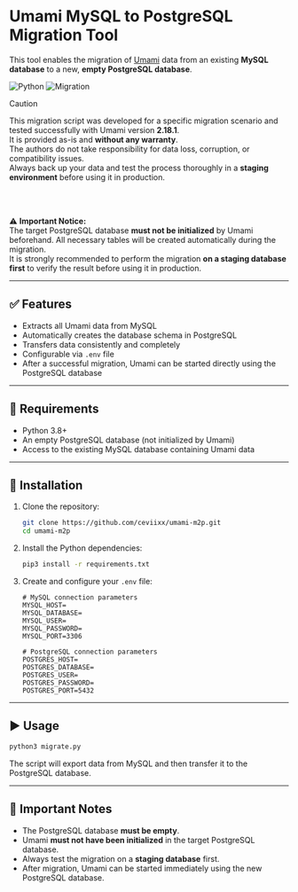 
# Umami MySQL to PostgreSQL Migration Tool
This tool enables the migration of [Umami](https://github.com/umami-software/umami) data from an existing **MySQL database** to a new, **empty PostgreSQL database**.

![Python](https://img.shields.io/badge/Python-3.8%2B-blue)
![Migration](https://img.shields.io/badge/Migration-MySQL→PostgreSQL-green)

> [!CAUTION]  
> This migration script was developed for a specific migration scenario and tested successfully with Umami version **2.18.1**.  
> It is provided as-is and **without any warranty**.  
> The authors do not take responsibility for data loss, corruption, or compatibility issues.  
> Always back up your data and test the process thoroughly in a **staging environment** before using it in production.


<br><br>

⚠️ **Important Notice:**  
The target PostgreSQL database **must not be initialized** by Umami beforehand. All necessary tables will be created automatically during the migration.  
It is strongly recommended to perform the migration **on a staging database first** to verify the result before using it in production.

---

## ✅ Features

- Extracts all Umami data from MySQL
- Automatically creates the database schema in PostgreSQL
- Transfers data consistently and completely
- Configurable via `.env` file
- After a successful migration, Umami can be started directly using the PostgreSQL database

---

## 🔧 Requirements

- Python 3.8+
- An empty PostgreSQL database (not initialized by Umami)
- Access to the existing MySQL database containing Umami data

---

## 🚀 Installation
1. Clone the repository:
   ```bash
   git clone https://github.com/ceviixx/umami-m2p.git
   cd umami-m2p
   ```

2. Install the Python dependencies:
   ```bash
   pip3 install -r requirements.txt
   ```

3. Create and configure your `.env` file:

   ```env
   # MySQL connection parameters
   MYSQL_HOST=
   MYSQL_DATABASE=
   MYSQL_USER=
   MYSQL_PASSWORD=
   MYSQL_PORT=3306

   # PostgreSQL connection parameters
   POSTGRES_HOST=
   POSTGRES_DATABASE=
   POSTGRES_USER=
   POSTGRES_PASSWORD=
   POSTGRES_PORT=5432
   ```

---

## ▶️ Usage

```bash
python3 migrate.py
```

The script will export data from MySQL and then transfer it to the PostgreSQL database.

---

## 🛑 Important Notes
- The PostgreSQL database **must be empty**.
- Umami **must not have been initialized** in the target PostgreSQL database.
- Always test the migration on a **staging database** first.
- After migration, Umami can be started immediately using the new PostgreSQL database.
